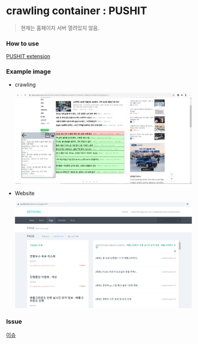 # crawling container : PUSHIT
> 현제는 홈페이지 서버 열려있지 않음. 

### How to use
[PUSHIT extension](https://www.notion.so/PUSHIT-extension-2fdcd50277d1466fb3965f2969e0aee3)

### Example image
- crawling
    
    ![](https://github.com/Deplim/crawling_container/blob/master/img/pushit_i1.png?raw=true)
    
- Website
    
    ![](https://github.com/Deplim/crawling_container/blob/master/img/pushit_i2.png?raw=true)
    
### Issue
[이슈](https://www.notion.so/5466842d21484f549d9b09134d8a3188)
